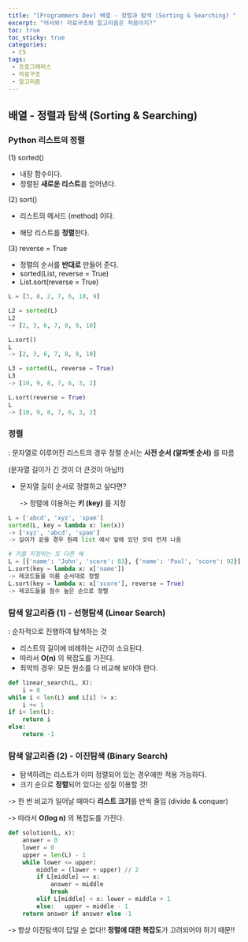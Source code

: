 ```yaml
---
title: "[Programmers Dev] 배열 - 정렬과 탐색 (Sorting & Searching) "
excerpt: "어서와! 자료구조와 알고리즘은 처음이지?"
toc: true
toc_sticky: true
categories:
 - CS
tags:
 - 프로그래머스
 - 자료구조
 - 알고리즘
---
```


## 배열 - 정렬과 탐색 (Sorting & Searching)



### Python 리스트의 정렬

(1) sorted()

- 내장 함수이다.
- 정렬된 **새로운 리스트**를 얻어낸다.

(2) sort()

- 리스트의 메서드 (method) 이다.

- 해당 리스트를 **정렬**한다.

(3) reverse = True

- 정렬의 순서를 **반대로** 만들어 준다.
- sorted(List, reverse = True)
- List.sort(reverse = True)

```python
L = [3, 8, 2, 7, 6, 10, 9]

L2 = sorted(L)
L2
-> [2, 3, 6, 7, 8, 9, 10]

L.sort()
L
-> [2, 3, 6, 7, 8, 9, 10]

L3 = sorted(L, reverse = True)
L3
-> [10, 9, 8, 7, 6, 3, 2]

L.sort(reverse = True)
L
-> [10, 9, 8, 7, 6, 3, 2]
```



### 정렬

: 문자열로 이루어진 리스트의 경우 정렬 순서는 **사전 순서 (알파벳 순서)** 를 따름

(문자열 길이가 긴 것이 더 큰것이 아님!!)

- 문자열 길이 순서로 정렬하고 싶다면?

  -> 정렬에 이용하는 **키 (key)** 를 지정

```python
L = ['abcd', 'xyz', 'spam']
sorted(L, key = lambda x: len(x))
-> ['xyz', 'abcd', 'spam']
-> 길이가 같을 경우 원래 list 에서 앞에 있던 것이 먼저 나옴

# 키를 지정하는 또 다른 예
L = [{'name': 'John', 'score': 83}, {'name': 'Paul', 'score': 92}]
L.sort(key = lambda x: x['name'])
-> 레코드들을 이름 순서대로 정렬
L.sort(key = lambda x: x['score'], reverse = True)
-> 레코드들을 점수 높은 순으로 정렬
```



### 탐색 알고리즘 (1) - 선형탐색 (Linear Search)

: 순차적으로 진행하여 탐색하는 것

- 리스트의 길이에 비례하는 시간이 소요된다.
- 따라서 **O(n)** 의 복잡도를 가진다.
- 최악의 경우: 모든 원소를 다 비교해 보아야 한다.

```python
def linear_search(L, X):
	i = 0
while i < len(L) and L[i] != x:
	i += 1
if i< len(L):
	return i
else:
	return -1
```



### 탐색 알고리즘 (2) - 이진탐색 (Binary Search)

- 탐색하려는 리스트가 이미 정렬되어 있는 경우에만 적용 가능하다.
- 크기 순으로 **정렬**되어 있다는 성질 이용할 것!

-> 한 번 비교가 일어날 때마다 **리스트 크기**를 반씩 줄임 (divide & conquer)

-> 따라서 **O(log n)** 의 복잡도를 가진다.

```python
def solution(L, x):
    answer = 0
    lower = 0
    upper = len(L) - 1
    while lower <= upper:
        middle = (lower + upper) // 2
        if L[middle] == x:
            answer = middle
            break
        elif L[middle] < x: lower = middle + 1
        else:   upper = middle - 1           
    return answer if answer else -1
```

-> 항상 이진탐색이 답일 순 없다!! **정렬에 대한 복잡도**가 고려되어야 하기 때문!!
